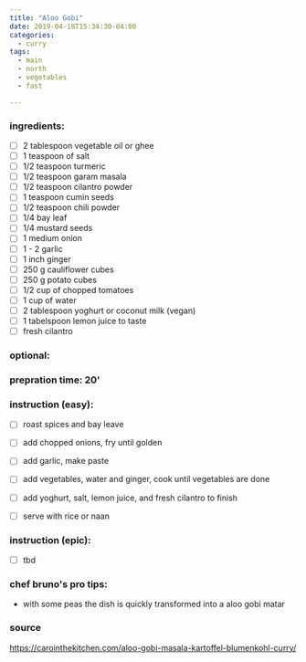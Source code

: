 ```yaml
---
title: "Aloo Gobi"
date: 2019-04-18T15:34:30-04:00
categories:
  - curry
tags:
  - main 
  - north
  - vegetables
  - fast

---
```


### ingredients:

- [ ] 2 tablespoon vegetable oil or ghee
- [ ] 1 teaspoon of salt
- [ ] 1/2 teaspoon turmeric
- [ ] 1/2 teaspoon garam masala
- [ ] 1/2 teaspoon cilantro powder
- [ ] 1 teaspoon cumin seeds
- [ ] 1/2 teaspoon chili powder
- [ ] 1/4 bay leaf
- [ ] 1/4 mustard seeds
- [ ] 1 medium onion
- [ ] 1 - 2 garlic
- [ ] 1 inch ginger
- [ ] 250 g cauliflower cubes
- [ ] 250 g potato cubes
- [ ] 1/2 cup of chopped tomatoes
- [ ] 1 cup of water
- [ ] 2 tablespoon yoghurt or coconut milk (vegan)
- [ ] 1 tabelspoon lemon juice to taste
- [ ] fresh cilantro

### optional:

### prepration time: 20'

### instruction (easy):
- [ ] roast spices and bay leave
- [ ] add chopped onions, fry until golden
- [ ] add garlic, make paste
- [ ] add vegetables, water and ginger, cook until vegetables are done
- [ ] add yoghurt, salt, lemon juice, and fresh cilantro to finish
- [ ] serve with rice or naan


### instruction (epic):
- [ ] tbd


### chef bruno's pro tips:

- with some peas the dish is quickly transformed into a aloo gobi matar

### source

https://carointhekitchen.com/aloo-gobi-masala-kartoffel-blumenkohl-curry/



